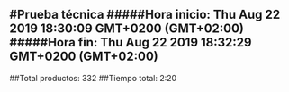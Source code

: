 #Prueba técnica 
#####Hora inicio: Thu Aug 22 2019 18:30:09 GMT+0200 (GMT+02:00)
#####Hora fin: Thu Aug 22 2019 18:32:29 GMT+0200 (GMT+02:00)
---
##Total productos: 332
##Tiempo total: 2:20